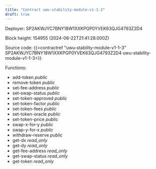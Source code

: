 ```yaml
---
title: "Contract uwu-stability-module-v1-1-3"
draft: true
---
```

Deployer: SP2AKWJYC7BNY18W1XXKPGP0YVEK63QJG4793Z2D4


 



Block height: 154955 (2024-06-22T21:41:28.000Z)

Source code: {{<contractref "uwu-stability-module-v1-1-3" SP2AKWJYC7BNY18W1XXKPGP0YVEK63QJG4793Z2D4 uwu-stability-module-v1-1-3>}}

Functions:

* add-token _public_
* remove-token _public_
* set-fee-address _public_
* set-swap-status _public_
* set-token-approved _public_
* set-token-factor _public_
* set-token-fees _public_
* set-token-oracle _public_
* set-token-price _public_
* swap-x-for-y _public_
* swap-y-for-x _public_
* withdraw-reserve _public_
* get-dx _read_only_
* get-dy _read_only_
* get-fee-address _read_only_
* get-swap-status _read_only_
* get-token _read_only_
